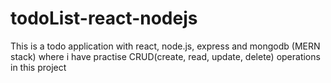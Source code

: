 # todoList-react-nodejs
 This is a todo application with react, node.js, express and mongodb (MERN stack) where i have practise CRUD(create, read, update, delete) operations in this project
